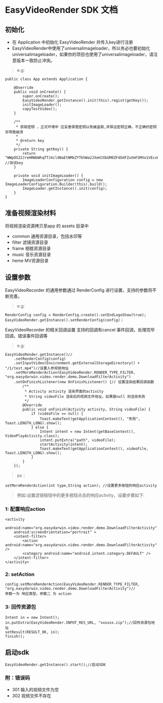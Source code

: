 # EasyVideoRender SDK 文档

## 初始化
* 在 Application 中初始化 EasyVideoRender 并传入key进行注册   
* EasyVideoRender中使用了universalimageloader，所以务必也要初始化 universalimageloader，如果你的项目也使用了universalimageloader，请注意版本一致防止冲突。

> e.g:

	public class App extends Application {
	
		@Override
		public void onCreate() {
			super.onCreate();
			EasyVideoRender.getInstance().init(this).regist(getKey());
			initImageLoader();
			copyTestVideo();
		}
	
		/**
		 * 获取密钥 ，正式环境中 应妥善保管密钥以免被盗取,并保证密钥正确，不正确的密钥将导致崩溃
		 * 
		 * @return key
		 */
		private String getKey() {
			return "WWpOS22JreHRWbWhqTTJ4cldWaEtNMkZYTkhWa2JXeHJXbGM0ZFdOdFZuVmFSMVo1VEcxU2JHSlhPVUZOVkZFelRsUkpNVTFVU1hkTlJVRjVkZzU6n"; //测试key
		}
	
		private void initImageLoader() {
			ImageLoaderConfiguration config = new ImageLoaderConfiguration.Builder(this).build();
			ImageLoader.getInstance().init(config);
		}
	}

## 准备视频渲染材料

将视频渲染资源拷贝至app 的 assets 目录中
  
* common 通用资源目录，包括水印等 
* filter 滤镜资源目录     
* frame 相框资源目录    
* music 音乐资源目录   
* heme MV资源目录

## 设置参数

		    
EasyVideoRecorder 的通用参数通过 RenderConfig 进行设置，支持的参数将不断完善。  
> e.g:

	RenderConfig config = RenderConfig.create().setEndLogoShow(true);
	EasyVideoRender.getInstance().setRenderConfig(config)；


EasyVideoRecorder 的相关回调设置 支持的回调有cancel 事件回调，处理完毕回调，错误事件回调等  
> e.g:

	EasyVideoRender.getInstance()//
		.setRenderConfig(config)
		.setInputVideo(Environment.getExternalStorageDirectory() + "/1/test.mp4")//设置入参视频地址
		.setMoreRenderAction(EasyVideoRender.RENDER_TYPE_FILTER, "org.easydarwin.video.render.demo.DownloadFilterActivity")
		.setOnFinishListener(new OnFinishListener() {// 设置渲染结果回调函数
			/**
			 * Activity activity 渲染界面的activity
			 * String videoFile 渲染后的视频文件地址，如果是null 则渲染失败
			 */
			@Override
			public void onFinish(Activity activity, String videoFile) {
				if (videoFile == null) {
					Toast.makeText(getApplicationContext(), "失败", Toast.LENGTH_LONG).show();
				} else {
					Intent intent = new Intent(getBaseContext(), VideoPlayActivity.class);
					intent.putExtra("path", videoFile);
					startActivity(intent);
					Toast.makeText(getApplicationContext(), videoFile, Toast.LENGTH_LONG).show();
				}
			}
		});

> ps：

	setMoreRenderAction(int type,String action); //设置更多按钮的响应activity 


> 例如:设置滤镜按钮中的更多按钮点击的响应activity，设置步骤如下:  

### 1: 配置响应action 

	<activity  
	    android:name="org.easydarwin.video.render.demo.DownloadFilterActivity"  
	    android:screenOrientation="portrait" >  
	    <intent-filter>  
	        <action android:name="org.easydarwin.video.render.demo.DownloadFilterActivity" />  
	        <category android:name="android.intent.category.DEFAULT" />  
	    </intent-filter>  
	</activity>

### 2: setAction 

	config.setMoreRenderAction(EasyVideoRender.RENDER_TYPE_FILTER, "org.easydarwin.video.render.demo.DownloadFilterActivity")//
	参数一为 响应类型，参数二 为 action

### 3: 回传资源包 

	Intent in = new Intent();
	in.putExtra(EasyVideoRender.INPUT_RES_URL, "xxxxxx.zip");//回传资源包地址
	setResult(RESULT_OK, in);
	finish();

## 启动sdk
	EasyVideoRender.getInstance().start();//启动SDK

### 附：错误码
* 301 输入的视频文件为空
* 302 视频文件不存在
